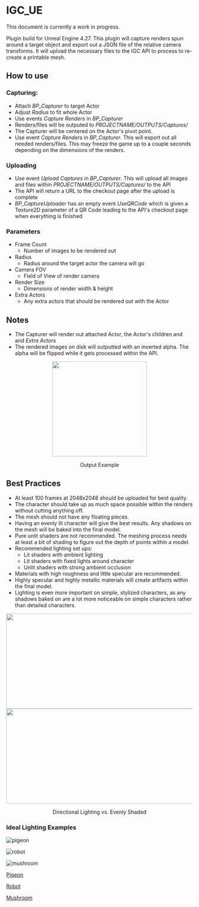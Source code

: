 # IGC_UE
This document is currently a work in progress.
 
Plugin build for Unreal Engine 4.27. This plugin will capture renders spun around a target object and export out a JSON file of the relative camera transforms. It will upload the necessary files to the IGC API to process to re-create a printable mesh.

## How to use
### Capturing:
* Attach *BP_Capturer* to target Actor
* Adjust *Radius* to fit whole Actor
* Use events *Capture Renders* in *BP_Capturer*
* Renders/files will be outputed to *PROJECTNAME/OUTPUTS/Captures/*
* The Capturer will be centered on the Actor's pivot point.
* Use event *Capture Renders* in *BP_Capturer*. This will export out all needed renders/files. This may freeze the game up to a couple seconds depending on the dimensions of the renders.
### Uploading
* Use event *Upload Captures* in *BP_Capturer*. This will upload all images and files within *PROJECTNAME/OUTPUTS/Captures/* to the API
* The API will return a URL to the checkout page after the upload is complete
* *BP_CaptureUploader* has an empty event *UseQRCode* which is given a Texture2D parameter of a QR Code leading to the API's checkout page when everything is finished

### Parameters
* Frame Count
    * Number of images to be rendered out
* Radius
    * Radius around the target actor the camera will go
* Camera FOV
    * Field of View of render camera
* Render Size
    * Dimensions of render width & height
* Extra Actors
    * Any extra actors that should be rendered out with the Actor

## Notes
* The Capturer will render out attached Actor, the Actor's children and and *Extra Actors*
* The rendered images on disk will outputted with an inverted alpha. The alpha will be flipped while it gets processed within the API.

<p align="center">
<img src="https://github.com/In-Game-Collectables/IGC_UE4/assets/35625367/e0cde956-24da-406e-a4f3-b4caf6348f6e" width="256" height="256">
 <p align="center">Output Example</p>
</p>


## Best Practices
* At least 100 frames at 2048x2048 should be uploaded for best quality.
* The character should take up as much space possible within the renders without cutting anything off.
* The mesh should not have any floating pieces.
* Having an evenly lit character will give the best results. Any shadows on the mesh will be baked into the final model.
* Pure unlit shaders are not recommended. The meshing process needs at least a bit of shading to figure out the depth of points within a model.
* Recommended lighting set ups:
    * Lit shaders with ambient lighting
    * Lit shaders with fixed lights around character
    * Unlit shaders with strong ambient occlusion
* Materials with high roughness and little specular are recommended.
* Highly specular and highly metallic materials will create artifacts within the final model.
* Lighting is even more important on simple, stylized characters, as any shadows baked on are a lot more noticeable on simple characters rather than detailed characters.

<p align="center">
<img src="https://github.com/In-Game-Collectables/IGC_UE4/assets/35625367/e018ec43-adc9-499a-93c0-48ae76b465e7" width="512" height="256">
<img src="https://github.com/In-Game-Collectables/IGC_UE4/assets/35625367/3025d1d8-fd54-4fff-b602-1d2a4935f81f" width="512" height="256">
 <p align="center">Directional Lighting vs. Evenly Shaded</p>
</p>

### Ideal Lighting Examples
<p align="center">
 
![pigeon](https://github.com/In-Game-Collectables/IGC_UE4/assets/35625367/0de3ea1d-7b58-44ab-aae1-a9b133c3b298)

![robot](https://github.com/In-Game-Collectables/IGC_UE4/assets/35625367/011f8c02-86a3-467d-bde5-a02fbf65b6ba)

![mushroom](https://github.com/In-Game-Collectables/IGC_UE4/assets/35625367/6c4fd85a-ff61-4e3e-ad42-46d6b329a899)

</p>

[Pigeon](https://sketchfab.com/3d-models/pigeon-quirky-series-e607ed34d37d433496d5a557c8230b28)

[Robot](https://sketchfab.com/3d-models/robot-4-b0c5f2f5ac04402dad029d6516d706b9)

[Mushroom](https://sketchfab.com/3d-models/cuute-mushroom-ffc370ddc6d542d590b9f503d0892ce0)
